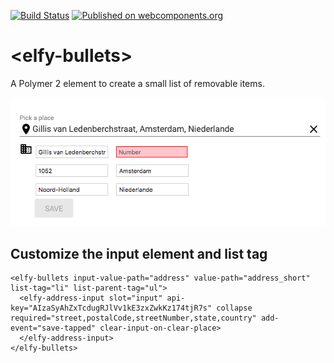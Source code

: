 [![Build Status](https://travis-ci.org/ElfyCares/elfy-bullets.svg?branch=master)](https://travis-ci.org/ElfyCares/elfy-bullets)
[![Published on webcomponents.org](https://img.shields.io/badge/webcomponents.org-published-blue.svg)](https://www.webcomponents.org/element/ElfyCares/elfy-bullets)
# \<elfy-bullets\>

A Polymer 2 element to create a small list of removable items.

![alt text](https://raw.githubusercontent.com/ElfyCares/elfy-address-input/master/demo/demo1.png)


## Customize the input element and list tag

```
<elfy-bullets input-value-path="address" value-path="address_short" list-tag="li" list-parent-tag="ul">
  <elfy-address-input slot="input" api-key="AIzaSyAhZxTcdugRJlVv1kE3zxZwkKz174tjR7s" collapse required="street,postalCode,streetNumber,state,country" add-event="save-tapped" clear-input-on-clear-place>
  </elfy-address-input>
</elfy-bullets>
```
